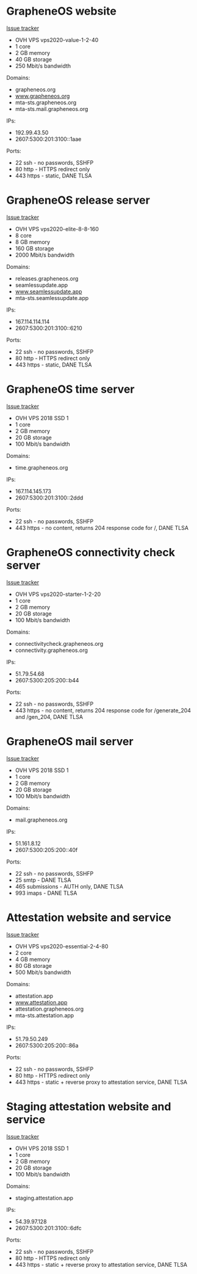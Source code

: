 # GrapheneOS website

[Issue tracker](https://github.com/GrapheneOS/grapheneos.org/issues)

- OVH VPS vps2020-value-1-2-40
- 1 core
- 2 GB memory
- 40 GB storage
- 250 Mbit/s bandwidth

Domains:

- grapheneos.org
- www.grapheneos.org
- mta-sts.grapheneos.org
- mta-sts.mail.grapheneos.org

IPs:

- 192.99.43.50
- 2607:5300:201:3100::1aae

Ports:

- 22 ssh - no passwords, SSHFP
- 80 http - HTTPS redirect only
- 443 https - static, DANE TLSA

# GrapheneOS release server

[Issue tracker](https://github.com/GrapheneOS/releases.grapheneos.org/issues)

- OVH VPS vps2020-elite-8-8-160
- 8 core
- 8 GB memory
- 160 GB storage
- 2000 Mbit/s bandwidth

Domains:

- releases.grapheneos.org
- seamlessupdate.app
- www.seamlessupdate.app
- mta-sts.seamlessupdate.app

IPs:

- 167.114.114.114
- 2607:5300:201:3100::6210

Ports:

- 22 ssh - no passwords, SSHFP
- 80 http - HTTPS redirect only
- 443 https - static, DANE TLSA

# GrapheneOS time server

[Issue tracker](https://github.com/GrapheneOS/time.grapheneos.org/issues)

- OVH VPS 2018 SSD 1
- 1 core
- 2 GB memory
- 20 GB storage
- 100 Mbit/s bandwidth

Domains:

- time.grapheneos.org

IPs:

- 167.114.145.173
- 2607:5300:201:3100::2ddd

Ports:

- 22 ssh - no passwords, SSHFP
- 443 https - no content, returns 204 response code for /, DANE TLSA

# GrapheneOS connectivity check server

[Issue tracker](https://github.com/GrapheneOS/connectivitycheck.grapheneos.org/issues)

- OVH VPS vps2020-starter-1-2-20
- 1 core
- 2 GB memory
- 20 GB storage
- 100 Mbit/s bandwidth

Domains:

- connectivitycheck.grapheneos.org
- connectivity.grapheneos.org

IPs:

- 51.79.54.68
- 2607:5300:205:200::b44

Ports:

- 22 ssh - no passwords, SSHFP
- 443 https - no content, returns 204 response code for /generate\_204 and /gen\_204, DANE TLSA

# GrapheneOS mail server

[Issue tracker](https://github.com/GrapheneOS/mail.grapheneos.org/issues)

- OVH VPS 2018 SSD 1
- 1 core
- 2 GB memory
- 20 GB storage
- 100 Mbit/s bandwidth

Domains:

- mail.grapheneos.org

IPs:

- 51.161.8.12
- 2607:5300:205:200::40f

Ports:

- 22 ssh - no passwords, SSHFP
- 25 smtp - DANE TLSA
- 465 submissions - AUTH only, DANE TLSA
- 993 imaps - DANE TLSA

# Attestation website and service

[Issue tracker](https://github.com/GrapheneOS/AttestationServer/issues)

- OVH VPS vps2020-essential-2-4-80
- 2 core
- 4 GB memory
- 80 GB storage
- 500 Mbit/s bandwidth

Domains:

- attestation.app
- www.attestation.app
- attestation.grapheneos.org
- mta-sts.attestation.app

IPs:

- 51.79.50.249
- 2607:5300:205:200::86a

Ports:

- 22 ssh - no passwords, SSHFP
- 80 http - HTTPS redirect only
- 443 https - static + reverse proxy to attestation service, DANE TLSA

# Staging attestation website and service

[Issue tracker](https://github.com/GrapheneOS/AttestationServer/issues)

- OVH VPS 2018 SSD 1
- 1 core
- 2 GB memory
- 20 GB storage
- 100 Mbit/s bandwidth

Domains:

- staging.attestation.app

IPs:

- 54.39.97.128
- 2607:5300:201:3100::6dfc

Ports:

- 22 ssh - no passwords, SSHFP
- 80 http - HTTPS redirect only
- 443 https - static + reverse proxy to attestation service, DANE TLSA
